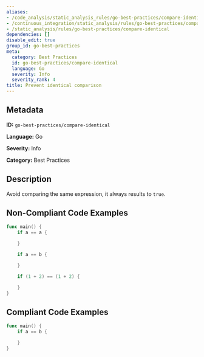 ```yaml
---
aliases:
- /code_analysis/static_analysis_rules/go-best-practices/compare-identical
- /continuous_integration/static_analysis/rules/go-best-practices/compare-identical
- /static_analysis/rules/go-best-practices/compare-identical
dependencies: []
disable_edit: true
group_id: go-best-practices
meta:
  category: Best Practices
  id: go-best-practices/compare-identical
  language: Go
  severity: Info
  severity_rank: 4
title: Prevent identical comparison
---
```

<!--  SOURCED FROM https://github.com/DataDog/datadog-static-analyzer-rule-docs -->


## Metadata
**ID:** `go-best-practices/compare-identical`

**Language:** Go

**Severity:** Info

**Category:** Best Practices

## Description
Avoid comparing the same expression, it always results to `true`.

## Non-Compliant Code Examples
```go
func main() {
    if a == a {

    }

    if a == b {

    }

    if (1 + 2) == (1 + 2) {

    }
}
```

## Compliant Code Examples
```go
func main() {
    if a == b {

    }
}
```
